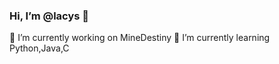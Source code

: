 ### Hi, I’m @lacys 👋
                       
🔭 I’m currently working on MineDestiny
🌱 I’m currently learning Python,Java,C
                    

